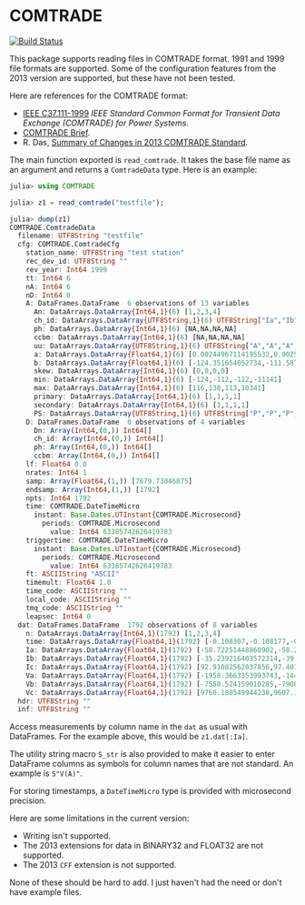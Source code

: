 # COMTRADE

[![Build Status](https://travis-ci.org/tshort/COMTRADE.jl.svg?branch=master)](https://travis-ci.org/tshort/COMTRADE.jl)

This package supports reading files in COMTRADE format. 1991 and 1999 file
formats are supported. Some of the configuration features from the 2013 
version are supported, but these have not been tested.

Here are references for the COMTRADE format:

* [IEEE C37.111-1999](http://ieeexplore.ieee.org/xpl/articleDetails.jsp?arnumber=798772&filter=AND(p_Publication_Number:6491))
  *IEEE Standard Common Format for Transient Data Exchange (COMTRADE) for Power Systems*.
* [COMTRADE Brief](https://www.naspi.org/Badger/content/File/FileService.aspx?fileID=07A0DC42960E0C306958C4AEC991884C).
* R. Das, [Summary of Changes in 2013 COMTRADE Standard](http://www.pes-psrc.org/Reports/MCpresentations/Summary%20of%20Changes%20in%202013%20COMTRADE%20Standard_rev1.pdf).

The main function exported is `read_comtrade`. It takes the base file name as an
argument and returns a `ComtradeData` type. Here is an example:

```julia
julia> using COMTRADE

julia> z1 = read_comtrade("testfile");

julia> dump(z1)
COMTRADE.ComtradeData
  filename: UTF8String "testfile"
  cfg: COMTRADE.ComtradeCfg
    station_name: UTF8String "test station"
    rec_dev_id: UTF8String ""
    rev_year: Int64 1999
    tt: Int64 6
    nA: Int64 6
    nD: Int64 0
    A: DataFrames.DataFrame  6 observations of 13 variables
      An: DataArrays.DataArray{Int64,1}(6) [1,2,3,4]
      ch_id: DataArrays.DataArray{UTF8String,1}(6) UTF8String["Ia","Ib","Ic","Va"]
      ph: DataArrays.DataArray{Int64,1}(6) [NA,NA,NA,NA]
      ccbm: DataArrays.DataArray{Int64,1}(6) [NA,NA,NA,NA]
      uu: DataArrays.DataArray{UTF8String,1}(6) UTF8String["A","A","A","V"]
      a: DataArrays.DataArray{Float64,1}(6) [0.00244967114195532,0.00254256773968132,0.00230147536920041,0.219208974410077]
      b: DataArrays.DataArray{Float64,1}(6) [-124.351654052734,-111.587440490723,-112.254196166992,-11141.0302734375]
      skew: DataArrays.DataArray{Int64,1}(6) [0,0,0,0]
      min: DataArrays.DataArray{Int64,1}(6) [-124,-112,-112,-11141]
      max: DataArrays.DataArray{Int64,1}(6) [116,138,113,10341]
      primary: DataArrays.DataArray{Int64,1}(6) [1,1,1,1]
      secondary: DataArrays.DataArray{Int64,1}(6) [1,1,1,1]
      PS: DataArrays.DataArray{UTF8String,1}(6) UTF8String["P","P","P","P"]
    D: DataFrames.DataFrame  0 observations of 4 variables
      Dn: Array(Int64,(0,)) Int64[]
      ch_id: Array(Int64,(0,)) Int64[]
      ph: Array(Int64,(0,)) Int64[]
      ccbm: Array(Int64,(0,)) Int64[]
    lf: Float64 0.0
    nrates: Int64 1
    samp: Array(Float64,(1,)) [7679.73046875]
    endsamp: Array(Int64,(1,)) [1792]
    npts: Int64 1792
    time: COMTRADE.DateTimeMicro
      instant: Base.Dates.UTInstant{COMTRADE.Microsecond}
        periods: COMTRADE.Microsecond
          value: Int64 63385742626419783
    triggertime: COMTRADE.DateTimeMicro
      instant: Base.Dates.UTInstant{COMTRADE.Microsecond}
        periods: COMTRADE.Microsecond
          value: Int64 63385742626419783
    ft: ASCIIString "ASCII"
    timemult: Float64 1.0
    time_code: ASCIIString ""
    local_code: ASCIIString ""
    tmq_code: ASCIIString ""
    leapsec: Int64 0
  dat: DataFrames.DataFrame  1792 observations of 8 variables
    n: DataArrays.DataArray{Int64,1}(1792) [1,2,3,4]
    time: DataArrays.DataArray{Float64,1}(1792) [-0.108307,-0.108177,-0.10804599999999999,-0.107916]
    Ia: DataArrays.DataArray{Float64,1}(1792) [-58.72251448860902,-58.29137236762489,-55.35421666842046,-50.17316220318496]
    Ib: DataArrays.DataArray{Float64,1}(1792) [-35.239216403572314,-39.90228563814786,-46.64009014830336,-54.49916703165832]
    Ic: DataArrays.DataArray{Float64,1}(1792) [92.91082562037856,97.40100406568855,100.9406731835188,103.35952379654843]
    Va: DataArrays.DataArray{Float64,1}(1792) [-1958.3663353993743,-1443.0060365612826,-943.4287838807177,-434.2063363261095]
    Vb: DataArrays.DataArray{Float64,1}(1792) [-7580.524159010285,-7908.7284414062515,-8205.55235364517,-8505.600276516663]
    Vc: DataArrays.DataArray{Float64,1}(1792) [9760.180549944238,9607.186039520926,9419.741016960339,9216.675575853038]
  hdr: UTF8String ""
  inf: UTF8String ""
```

Access measurements by column name in the `dat` as usual with DataFrames. For 
the example above, this would be `z1.dat[:Ia]`.

The utility string macro `S_str` is also provided to make it easier to enter
DataFrame columns as symbols for column names that are not standard. An example
is `S"V(A)"`.

For storing timestamps, a `DateTimeMicro` type is provided with microsecond 
precision.

Here are some limitations in the current version:

* Writing isn't supported.
* The 2013 extensions for data in BINARY32 and FLOAT32 are not supported.
* The 2013 `CFF` extension is not supported.

None of these should be hard to add. I just haven't had the need or don't have
example files.

